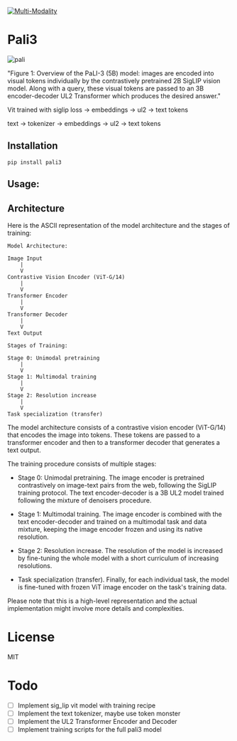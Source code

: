 [![Multi-Modality](agorabanner.png)](https://discord.gg/qUtxnK2NMf)

# Pali3
![pali](pali.png)

"Figure 1: Overview of the PaLI-3 (5B) model: images are encoded into visual tokens individually
by the contrastively pretrained 2B SigLIP vision model. Along with a query, these visual tokens
are passed to an 3B encoder-decoder UL2 Transformer which produces the desired answer."


Vit trained with siglip loss -> embeddings -> ul2 -> text tokens

text -> tokenizer -> embeddings -> ul2 -> text tokens



## Installation

`pip install pali3`


## Usage:


## Architecture

Here is the ASCII representation of the model architecture and the stages of training:

```
Model Architecture:

Image Input
    |
    V
Contrastive Vision Encoder (ViT-G/14)
    |
    V
Transformer Encoder
    |
    V
Transformer Decoder
    |
    V
Text Output

Stages of Training:

Stage 0: Unimodal pretraining
    |
    V
Stage 1: Multimodal training
    |
    V
Stage 2: Resolution increase
    |
    V
Task specialization (transfer)

```

The model architecture consists of a contrastive vision encoder (ViT-G/14) that encodes the image into tokens. These tokens are passed to a transformer encoder and then to a transformer decoder that generates a text output.

The training procedure consists of multiple stages:

-   Stage 0: Unimodal pretraining. The image encoder is pretrained contrastively on image-text pairs from the web, following the SigLIP training protocol. The text encoder-decoder is a 3B UL2 model trained following the mixture of denoisers procedure.

-   Stage 1: Multimodal training. The image encoder is combined with the text encoder-decoder and trained on a multimodal task and data mixture, keeping the image encoder frozen and using its native resolution.

-   Stage 2: Resolution increase. The resolution of the model is increased by fine-tuning the whole model with a short curriculum of increasing resolutions.

-   Task specialization (transfer). Finally, for each individual task, the model is fine-tuned with frozen ViT image encoder on the task's training data.

Please note that this is a high-level representation and the actual implementation might involve more details and complexities.

# License
MIT

# Todo

- [ ] Implement sig_lip vit model with training recipe
- [ ] Implement the text tokenizer, maybe use token monster 
- [ ] Implement the UL2 Transformer Encoder and Decoder
- [ ] Implement training scripts for the full pali3 model
